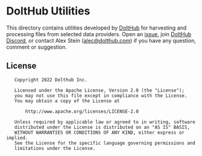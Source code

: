 # DoltHub Utilities

This directory contains utilities developed by [DoltHub](https://www.dolthub.com/) for harvesting and processing files from selected data providers. Open an [issue](https://github.com/postman-open-technologies/us-cms-price-transparency/issues), join [DoltHub Discord](https://discord.com/invite/RFwfYpu), or contact Alex Stein (alec@dolthub.com) if you have any question, comment or suggestion.

## License
```
   Copyright 2022 Dolthub Inc.

   Licensed under the Apache License, Version 2.0 (the "License");
   you may not use this file except in compliance with the License.
   You may obtain a copy of the License at

       http://www.apache.org/licenses/LICENSE-2.0

   Unless required by applicable law or agreed to in writing, software
   distributed under the License is distributed on an "AS IS" BASIS,
   WITHOUT WARRANTIES OR CONDITIONS OF ANY KIND, either express or implied.
   See the License for the specific language governing permissions and
   limitations under the License.
```